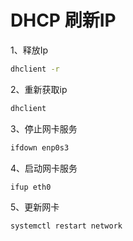 # DHCP 刷新IP

1、释放Ip

```bash
dhclient -r
```

2、重新获取ip

```bash
dhclient
```

3、停止网卡服务

```bash
ifdown enp0s3
```

4、启动网卡服务

```bash
ifup eth0
```

5、更新网卡

```bash
systemctl restart network
```